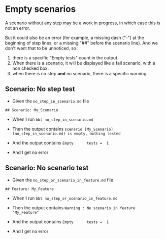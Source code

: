 # Empty scenarios

A scenario without any step may be a work in progress, in which case this is not an error.

But it could also be an error (for example, a missing dash ("-") at the beginning of step lines, or a missing "##" before the scenario line).
And we don't want that to be unnoticed, so :
1. there is a specific "Empty tests" count in the output.
2. When there is a scenario, it will be displayed like a fail scenario, with a non checked box.
3. when there is no step **and** no scenario, there is a specific warning.

## Scenario: No step test

- Given the `no_step_in_scenario.md` file
```
## Scenario: My_Scenario
```

- When I run `bbt no_step_in_scenario.md` 

- Then the output contains `scenario [My_Scenario](no_step_in_scenario.md) is empty, nothing tested`
- And  the output contains `Empty      tests =  1`
- And I get no error
  
## Scenario: No scenario test

- Given the `no_step_or_scenario_in_feature.md` file
```
## Feature: My_Feature
```

- When I run `bbt no_step_or_scenario_in_feature.md` 

- Then the output contains `Warning : No scenario in feature "My_Feature"`
- And  the output contains `Empty      tests =  1`
- And I get no error

